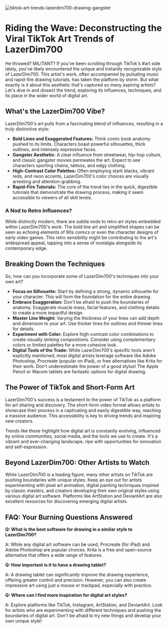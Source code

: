 ![tiktok-art-trends-lazerdim700-drawing-gangster](https://images.pexels.com/photos/11798029/pexels-photo-11798029.jpeg?auto=compress&cs=tinysrgb&fit=crop&h=627&w=1200)

# Riding the Wave: Deconstructing the Viral TikTok Art Trends of LazerDim700

He throwed? MILITANT? If you've been scrolling through TikTok's #art side lately, you've likely encountered the unique and instantly recognizable style of LazerDim700. This artist's work, often accompanied by pulsating music and rapid-fire drawing tutorials, has taken the platform by storm. But what exactly is it about this aesthetic that's captured so many aspiring artists? Let's dive in and dissect the trend, exploring its influences, techniques, and its place in the wider world of digital art.

## What's the LazerDim700 Vibe?

LazerDim700's art pulls from a fascinating blend of influences, resulting in a truly distinctive style:

*   **Bold Lines and Exaggerated Features:** Think comic book anatomy pushed to its limits. Characters boast powerful silhouettes, thick outlines, and intensely expressive faces.
*   **Gangster Aesthetic:** A clear influence from streetwear, hip-hop culture, and classic gangster movies permeates the art. Expect to see characters sporting chains, tattoos, and edgy clothing.
*   **High-Contrast Color Palettes:** Often employing stark blacks, vibrant reds, and neon accents, LazerDim700's color choices are visually arresting and attention-grabbing.
*   **Rapid-Fire Tutorials:** The core of the trend lies in the quick, digestible tutorials that demonstrate the drawing process, making it seem accessible to viewers of all skill levels.

### A Nod to Retro Influences?

While distinctly modern, there are subtle nods to retro art styles embedded within LazerDim700's work. The bold line art and simplified shapes can be seen as echoing elements of 90s comics or even the character designs of early video games. This retro sensibility might be contributing to the art's widespread appeal, tapping into a sense of nostalgia alongside its contemporary edge.

## Breaking Down the Techniques

So, how can you incorporate some of LazerDim700's techniques into your own art?

*   **Focus on Silhouette:** Start by defining a strong, dynamic silhouette for your character. This will form the foundation for the entire drawing.
*   **Embrace Exaggeration:** Don't be afraid to push the boundaries of anatomy. Exaggerate muscle mass, facial features, and clothing details to create a more impactful design.
*   **Master Line Weight:** Varying the thickness of your lines can add depth and dimension to your art. Use thicker lines for outlines and thinner lines for details.
*   **Experiment with Color:** Explore high-contrast color combinations to create visually striking compositions. Consider using complementary colors or limited palettes for a more cohesive look.
*   **Digital Tools of the Trade:** While LazerDim700's specific tools aren't explicitly mentioned, most digital artists leverage software like Adobe Photoshop, Procreate (popular on iPad), or free alternatives like Krita for their work. Don't underestimate the power of a good stylus! The Apple Pencil or Wacom tablets are fantastic options for digital drawing.

## The Power of TikTok and Short-Form Art

LazerDim700's success is a testament to the power of TikTok as a platform for art sharing and discovery. The short-form video format allows artists to showcase their process in a captivating and easily digestible way, reaching a massive audience. This accessibility is key to driving trends and inspiring new creators.

Trends like these highlight how digital art is constantly evolving, influenced by online communities, social media, and the tools we use to create. It's a vibrant and ever-changing landscape, ripe with opportunities for innovation and self-expression.

## Beyond LazerDim700: Other Artists to Watch

While LazerDim700 is a leading figure, many other artists on TikTok are pushing boundaries with unique styles. Keep an eye out for artists experimenting with pixel art animation, digital painting techniques inspired by classic masters, and creators developing their own original styles using various digital art software. Platforms like ArtStation and DeviantArt are also excellent resources for discovering emerging digital artists.

## FAQ: Your Burning Questions Answered

**Q: What is the best software for drawing in a similar style to LazerDim700?**

A: While any digital art software can be used, Procreate (for iPad) and Adobe Photoshop are popular choices. Krita is a free and open-source alternative that offers a wide range of features.

**Q: How important is it to have a drawing tablet?**

A: A drawing tablet can significantly improve the drawing experience, offering greater control and precision. However, you can also create impressive art using just a mouse or trackpad, especially with practice.

**Q: Where can I find more inspiration for digital art styles?**

A: Explore platforms like TikTok, Instagram, ArtStation, and DeviantArt. Look for artists who are experimenting with different techniques and pushing the boundaries of digital art. Don't be afraid to try new things and develop your own unique style!

